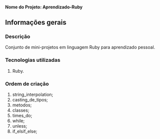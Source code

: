 #### Nome do Projeto: Aprendizado-Ruby

## Informações gerais

### Descrição

Conjunto de mini-projetos em linguagem Ruby para aprendizado pessoal.

### Tecnologias utilizadas

1. Ruby.

### Ordem de criação

1. string_interpolation;
2. casting_de_tipos;
3. metodos;
4. classes;
5. times_do;
6. while;
7. unless;
8. if_elsif_else;
